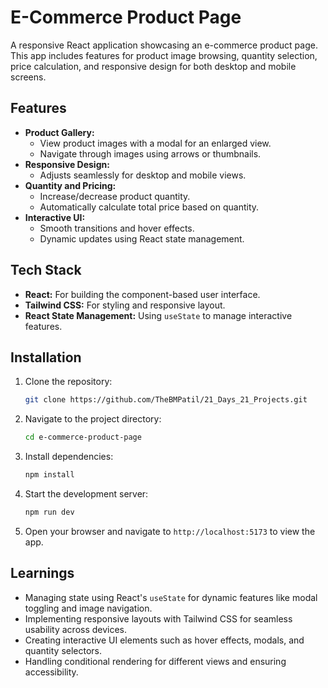 
# E-Commerce Product Page

A responsive React application showcasing an e-commerce product page. This app includes features for product image browsing, quantity selection, price calculation, and responsive design for both desktop and mobile screens.

## Features
- **Product Gallery:** 
  - View product images with a modal for an enlarged view.
  - Navigate through images using arrows or thumbnails.
- **Responsive Design:** 
  - Adjusts seamlessly for desktop and mobile views.
- **Quantity and Pricing:** 
  - Increase/decrease product quantity.
  - Automatically calculate total price based on quantity.
- **Interactive UI:** 
  - Smooth transitions and hover effects.
  - Dynamic updates using React state management.

## Tech Stack
- **React:** For building the component-based user interface.
- **Tailwind CSS:** For styling and responsive layout.
- **React State Management:** Using `useState` to manage interactive features.

## Installation
1. Clone the repository:
   ```bash
   git clone https://github.com/TheBMPatil/21_Days_21_Projects.git
   ```
2. Navigate to the project directory:
   ```bash
   cd e-commerce-product-page
   ```
3. Install dependencies:
   ```bash
   npm install
   ```
4. Start the development server:
   ```bash
   npm run dev
   ```
5. Open your browser and navigate to `http://localhost:5173` to view the app.

## Learnings
- Managing state using React's `useState` for dynamic features like modal toggling and image navigation.
- Implementing responsive layouts with Tailwind CSS for seamless usability across devices.
- Creating interactive UI elements such as hover effects, modals, and quantity selectors.
- Handling conditional rendering for different views and ensuring accessibility.
